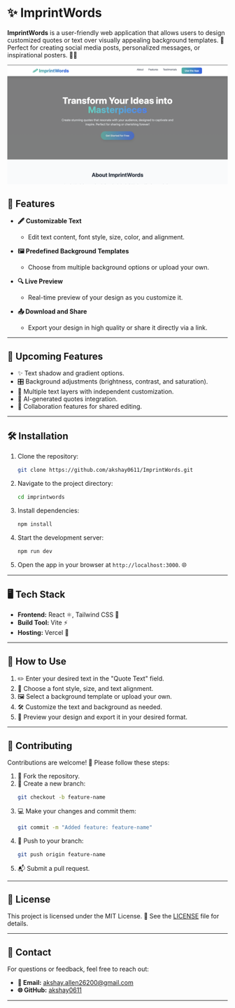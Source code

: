 # ✨ ImprintWords

**ImprintWords** is a user-friendly web application that allows users to design customized quotes or text over visually appealing background templates. 🌟 Perfect for creating social media posts, personalized messages, or inspirational posters. 💬🎨

<p align="center">
  <img src="src/assets/Imprintwords.png" alt="Heal Well" width="900"/>
</p>

## 🚀 Features

- **🖋️ Customizable Text**
  - Edit text content, font style, size, color, and alignment.
  
- **🖼️ Predefined Background Templates**
  - Choose from multiple background options or upload your own.

- **🔍 Live Preview**
  - Real-time preview of your design as you customize it.

- **📤 Download and Share**
  - Export your design in high quality or share it directly via a link.

---

## 🔮 Upcoming Features

- ✨ Text shadow and gradient options.  
- 🎛️ Background adjustments (brightness, contrast, and saturation).  
- 📝 Multiple text layers with independent customization.  
- 🤖 AI-generated quotes integration.  
- 🤝 Collaboration features for shared editing.  

---

## 🛠️ Installation

1. Clone the repository:  
   ```bash
   git clone https://github.com/akshay0611/ImprintWords.git
   ```
2. Navigate to the project directory:  
   ```bash
   cd imprintwords
   ```
3. Install dependencies:  
   ```bash
   npm install
   ```
4. Start the development server:  
   ```bash
   npm run dev
   ```
5. Open the app in your browser at `http://localhost:3000`. 🌐

---

## 🖥️ Tech Stack

- **Frontend:** React ⚛️, Tailwind CSS 🎨  
- **Build Tool:** Vite ⚡  
- **Hosting:** Vercel 🚀  

---

## 📖 How to Use

1. ✏️ Enter your desired text in the "Quote Text" field.  
2. 🎨 Choose a font style, size, and text alignment.  
3. 🖼️ Select a background template or upload your own.  
4. 🛠️ Customize the text and background as needed.  
5. 👀 Preview your design and export it in your desired format.  

---

## 🤝 Contributing

Contributions are welcome! 🌟 Please follow these steps:

1. 🍴 Fork the repository.  
2. 🌿 Create a new branch:  
   ```bash
   git checkout -b feature-name
   ```
3. 💻 Make your changes and commit them:  
   ```bash
   git commit -m "Added feature: feature-name"
   ```
4. 🚀 Push to your branch:  
   ```bash
   git push origin feature-name
   ```
5. 📬 Submit a pull request.  

---

## 📜 License

This project is licensed under the MIT License. 📝 See the [LICENSE](LICENSE) file for details.

---

## 📧 Contact

For questions or feedback, feel free to reach out:  

- **📩 Email:** akshay.allen26200@gmail.com 
- **🌐 GitHub:** [akshay0611](https://github.com/akshay0611)

---

